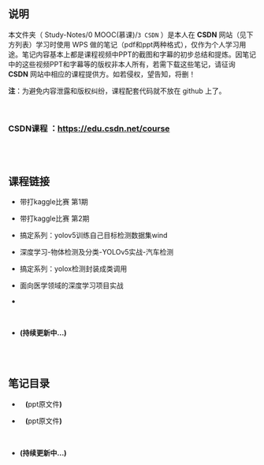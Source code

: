 ## 说明
本文件夹（ Study-Notes/0 MOOC(慕课)/`3 CSDN` ）是本人在 **CSDN** 网站（见下方列表）学习时使用 WPS 做的笔记（pdf和ppt两种格式），仅作为个人学习用途。笔记内容基本上都是课程视频中PPT的截图和字幕的初步总结和提炼。因笔记中的这些视频PPT和字幕等的版权非本人所有，若需下载这些笔记，请征询 **CSDN** 网站中相应的课程提供方。如若侵权，望告知，将删！

**注**：为避免内容泄露和版权纠纷，课程配套代码就不放在 github 上了。

<br>

### CSDN课程     ：https://edu.csdn.net/course

<br>
<br>

## 课程链接
* <a href="https://edu.csdn.net/course/detail/36337" style="text-decoration:none">带打kaggle比赛 第1期</a>

* <a href="https://edu.csdn.net/course/detail/36153" style="text-decoration:none">带打kaggle比赛 第2期</a>

* <a href="https://edu.csdn.net/course/detail/36338" style="text-decoration:none">搞定系列：yolov5训练自己目标检测数据集wind</a>

* <a href="https://edu.csdn.net/course/detail/37028" style="text-decoration:none">深度学习-物体检测及分类-YOLOv5实战-汽车检测</a>

* <a href="https://edu.csdn.net/course/detail/36773" style="text-decoration:none">搞定系列：yolox检测封装成类调用</a>

* <a href="https://edu.csdn.net/course/detail/35502" style="text-decoration:none">面向医学领域的深度学习项目实战</a>

* <a href="" style="text-decoration:none"></a>


<br>

* **(持续更新中...)**

<br>
<br>

## 笔记目录
* <a href="https://abrachan.github.io/Study-Notes/0 MOOC(慕课)/.pdf" style="text-decoration:none"></a> &ensp; **(**<a href="" style="text-decoration:none">ppt原文件</a>**)**

* <a href="https://abrachan.github.io/Study-Notes/0 MOOC(慕课)/.pdf" style="text-decoration:none"></a> &ensp; **(**<a href="" style="text-decoration:none">ppt原文件</a>**)**

<br>

* **(持续更新中...)**
